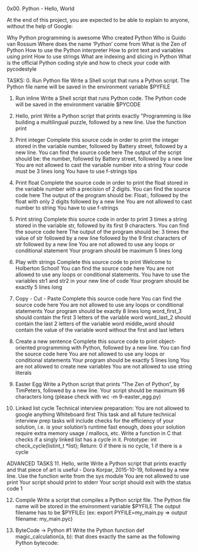 0x00. Python - Hello, World

At the end of this project, you are expected to be able to explain to anyone, without the help of Google:

Why Python programming is awesome
Who created Python
Who is Guido van Rossum
Where does the name ‘Python’ come from
What is the Zen of Python
How to use the Python interpreter
How to print text and variables using print
How to use strings
What are indexing and slicing in Python
What is the official Python coding style and how to check your code with pycodestyle

TASKS:
0. Run Python file
Write a Shell script that runs a Python script.
The Python file name will be saved in the environment variable $PYFILE

1. Run inline
Write a Shell script that runs Python code.
The Python code will be saved in the environment variable $PYCODE

2. Hello, print
Write a Python script that prints exactly "Programming is like building a multilingual puzzle, followed by a new line.
	Use the function print

3. Print integer
Complete this source code in order to print the integer stored in the variable number, followed by Battery street, 
followed by a new line.
	You can find the source code here
	The output of the script should be:
		the number, followed by Battery street,
		followed by a new line
	You are not allowed to cast the variable number into a string
	Your code must be 3 lines long
	You have to use f-strings tips

4. Print float
Complete the source code in order to print the float stored in the variable number with a precision of 2 digits.
	You can find the source code here
	The output of the program should be:
	Float:, followed by the float with only 2 digits
	followed by a new line
	You are not allowed to cast number to string
	You have to use f-strings

5. Print string
Complete this source code in order to print 3 times a string stored in the variable str, 
followed by its first 9 characters.
	You can find the source code here
	The output of the program should be:
		3 times the value of str
		followed by a new line
		followed by the 9 first characters of str
		followed by a new line
	You are not allowed to use any loops or conditional statement
	Your program should be maximum 5 lines long
	
6. Play with strings
Complete this source code to print Welcome to Holberton School!
	You can find the source code here
	You are not allowed to use any loops or conditional statements.
	You have to use the variables str1 and str2 in your new line of code
	Your program should be exactly 5 lines long
	
7. Copy - Cut - Paste
Complete this source code here
	You can find the source code here
	You are not allowed to use any loops or conditional statements
	Your program should be exactly 8 lines long
	word_first_3 should contain the first 3 letters of the variable word
	word_last_2 should contain the last 2 letters of the variable word
	middle_word should contain the value of the variable word without the first and last letters

8. Create a new sentence
Complete this source code to print object-oriented programming with Python, followed by a new line.
	You can find the source code here
	You are not allowed to use any loops or conditional statements
	Your program should be exactly 5 lines long
	You are not allowed to create new variables
	You are not allowed to use string literals
	
9. Easter Egg
Write a Python script that prints “The Zen of Python”, by TimPeters, followed by a new line.
Your script should be maximum 98 characters long (please check with wc -m 9-easter_egg.py)

10. Linked list cycle
Technical interview preparation:
	You are not allowed to google anything
	Whiteboard first
	This task and all future technical interview prep tasks will include checks for the efficiency of your solution, i.e. is your solution’s runtime fast enough, does your solution require extra memory usage / mallocs, etc.
Write a function in C that checks if a singly linked list has a cycle in it.
	Prototype: int check_cycle(listint_t *list);
	Return: 0 if there is no cycle, 1 if there is a cycle

ADVANCED TASKS
11. Hello, write
Write a Python script that prints exactly and that piece of art is useful - Dora Korpar, 2015-10-19, followed by a new line.
	Use the function write from the sys module
	You are not allowed to use print
	Your script should print to stderr
	Your script should exit with the status code 1
	
12. Compile
Write a script that compiles a Python script file.
The Python file name will be stored in the environment variable $PYFILE
The output filename has to be $PYFILEc (ex: export PYFILE=my_main.py => output filename: my_main.pyc)

13. ByteCode -> Python #1
Write the Python function def magic_calculation(a, b): that does exactly the same as the following Python bytecode:

